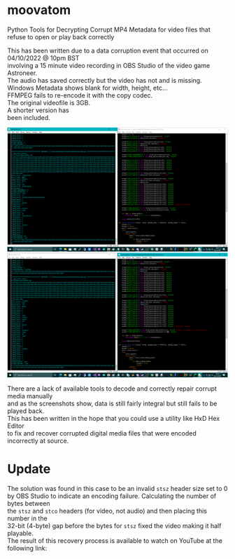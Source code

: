 # moovatom
Python Tools for Decrypting Corrupt MP4 Metadata for video files that refuse to open or play back correctly

This has been written due to a data corruption event that occurred on 04/10/2022 @ 10pm BST \
involving a 15 minute video recording in OBS Studio of the video game Astroneer. \
The audio has saved correctly but the video has not and is missing. \
Windows Metadata shows blank for width, height, etc... \
FFMPEG fails to re-encode it with the copy codec. \
The original videofile is 3GB. \
A shorter version has \
been included.

![screenshot](/screenshot.png)
![screenshot](/screenshot2.png)

There are a lack of available tools to decode and correctly repair corrupt media manually \
and as the screenshots show, data is still fairly integral but still fails to be played back. \
This has been written in the hope that you could use a utility like HxD Hex Editor \
to fix and recover corrupted digital media files that were encoded incorrectly at source.

# Update
The solution was found in this case to be an invalid `stsz` header size set to 0 \
by OBS Studio to indicate an encoding failure. Calculating the number of bytes between \
the `stsz` and `stco` headers (for video, not audio) and then placing this number in the \
32-bit (4-byte) gap before the bytes for `stsz` fixed the video making it half playable. \
The result of this recovery process is available to watch on YouTube at the following link: \
<pending>
